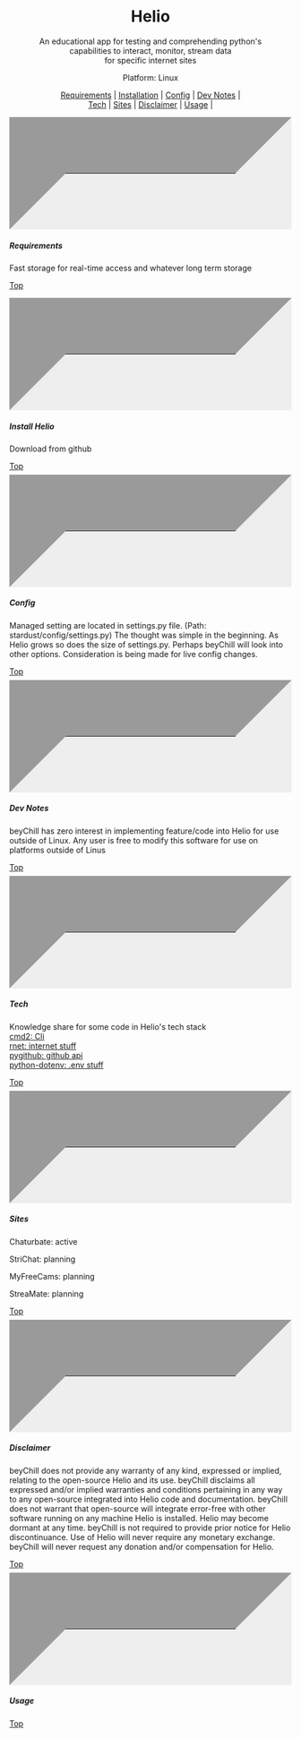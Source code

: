 
<meta property="og:site_name" content="Helio">
<meta property="og:title" content="Helio: Python Web interactions" />
<meta property="og:description" content="Fast, easy, and reliable CLI/UI" />
<meta property="og:keywords" content="Python, stream, ffmpeg, download, record, video, chaturbate, adult, cmd2, stripchat, curl_cffi, screenshots, jpgs, images">
<style>
hr { 
  display: block;
  margin-top: 0.5em;
  margin-bottom: 0.5em;
  margin-left: auto;
  margin-right: auto;
  border-style: inset;
  border-width: 100px;
} 
h5 {
    --color: red;
  --animation: myanimation 2s infinite;
}
</style>
<p id="top" align="center"><b><h1 align="center">Helio</h1></b></p>

<p align="center">An educational app for testing and comprehending python's<br/> capabilities to interact, monitor, stream data <br/>for specific internet sites</p>

<p align="center">Platform: Linux</p>
<!-- <hr style="height:4px;border-width:0;color:gray;border-style:inset"> -->
<p align="center">
<a href="#requirements">Requirements</a> |
<a href="#installation">Installation</a> |
<a href="#config">Config</a> |
<a href="#dev_notes">Dev Notes</a> |
<br/>
<a href="#tech">Tech</a> |
<a href="#sites">Sites</a> |
<a href="#disclaimer">Disclaimer</a> |
<a href="#disclaimer">Usage</a> |
<a id="requirements"></a>
</p>
<hr>
<a id="Requirements"></a>
<h5>Requirements</h5>
<p>Fast storage for real-time access and whatever long term storage<p/>
<a href="#top">Top</a>
<hr class="hr">
<a id="installation"></a>
<h5>Install Helio</h5>
<p>Download from github</p>
<a href="#top">Top</a>
<hr class="hr">
<a id="config"></a>
<h5>Config</h5>
<p>
Managed setting are located in settings.py file. (Path: stardust/config/settings.py)
The thought was simple in the beginning.  As Helio grows so does the size of settings.py.  Perhaps beyChill will look into other options. 
Consideration is being made for live config changes.
</p>
<a href="#top">Top</a>
<hr class="hr">
<a id="dev_notes"></a>
<h5>Dev Notes</h5>
<p>
beyChill has zero interest in implementing feature/code into Helio for use outside of Linux. Any user is free to modify this software for use on platforms outside of Linus
</p>
<a href="#top">Top</a>
<hr class="hr">
<a id="tech"></a>
<h5>Tech</h5>
<p>
Knowledge share for some code in Helio's tech stack<br/>
<a href=https://github.com/python-cmd2/cmd2>cmd2: Cli</a><br/>
<a href=https://github.com/0x676e67/rnet>rnet: internet stuff</a><br/>
<a href=https://github.com/PyGithub/PyGithub>pygithub: github api</a><br/>
<a href=https://github.com/theskumar/python-dotenv>python-dotenv: .env stuff</a><br/>
</p>
<a href="#top">Top</a>
<hr class="hr">
<a id="sites"></a>
<h5>Sites</h5>
<p>Chaturbate: active</p>
<p>StriChat: planning</p>
<p>MyFreeCams: planning</p>
<p>StreaMate: planning</p>
<a href="#top">Top</a>
<hr class="hr">
<a id="disclaimer"></a>
<h5>Disclaimer</h5>
<p>beyChill does not provide any warranty of any kind, expressed or implied, relating to the open-source Helio and its use.  beyChill disclaims all expressed and/or implied warranties and conditions pertaining in any way to any open-source integrated into Helio code and documentation. beyChill does not warrant that open-source will integrate error-free with other software running on any machine Helio is installed. Helio may become dormant at any time. beyChill is not required to provide prior notice for Helio discontinuance. Use of Helio will never require any monetary exchange. beyChill will never request any donation and/or compensation for Helio.</p>
<a href="#top">Top</a>
<hr class="hr">
<a id="usage"></a>
<h5>Usage</h5>
<a href="#top">Top</a>